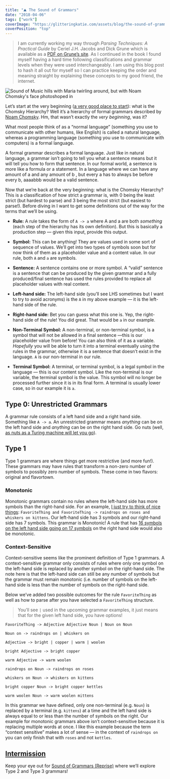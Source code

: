 ```yaml
---
title: "⛰ The Sound of Grammars"
date: "2018-04-06"
tags: ["work"]
coverImage: "https://glitteringkatie.com/assets/blog/the-sound-of-grammars/the-sound-of-music.jpg"
coverPosition: "top"
---
```


> I am currently working my way through _Parsing Techniques: A Practical Guide_ by Ceriel J.H. Jacobs and Dick Grune which is available as a [PDF on Grune’s site](https://dickgrune.com/Books/PTAPG_1st_Edition/BookBody.pdf). As I continued in the book I found myself having a hard time following classifications and grammar levels when they were used interchangeably. I am using this blog post to hash it all out for myself so I can practice keeping the order and meaning straight by explaining these concepts to my good friend, the internet.

![Sound of Music hills with Maria twirling around, but with Noam Chomsky's face photoshoped in](/assets/blog/the-sound-of-grammars/the-sound-of-music.jpg)

Let’s start at the very beginning ([a very good place to start](https://open.spotify.com/track/1BQh9oqKFvcRqgR4rmB536?si=XnWXs8LsTuCKgebEkWBgkw)): what is the Chomsky Hierarchy? Well it’s a hierarchy of formal grammars described by [Noam Chomsky](https://en.wikipedia.org/wiki/Noam_Chomsky). Hm, that wasn’t exactly the _very beginning_, was it?

What most people think of as a “normal language” (something you use to communicate with other humans, like English) is called a natural language, whereas a programming language (something you use to communicate with computers) is a formal language.

A formal grammar describes a formal language. Just like in natural language, a grammar isn’t going to tell you what a sentence means but it will tell you how to form that sentence. In our formal world, a sentence is more like a formula or a statement. In a language where we can have any amount of a and any amount of b , but every a has to always be before every b, aaaabbb would be a valid sentence.

Now that we’re back at the very beginning: what is the Chomsky Hierarchy? This is a classification of how strict a grammar is, with 0 being the least strict (but hardest to parse) and 3 being the most strict (but easiest to parse!). Before diving in I want to get some definitions out of the way for the terms that we’ll be using.

- **Rule:** A rule takes the form of `A -> a` where A and a are both _something_ (each step of the hierarchy has its own definition). But this is basically a production step — given this input, provide this output.

- **Symbol:** This can be anything! They are values used in some sort of sequence of values. We’ll get into two types of symbols soon but for now think of them as a placeholder value and a content value. In our rule, both `A` and `a` are symbols.

- **Sentence:** A sentence contains one or more symbol. A “valid” sentence is a sentence that can be produced by the given grammar and a fully produced/final sentence has used the rules provided to replace all placeholder values with real content.

- **Left-hand side:** The left-hand side (you’ll see LHS sometimes but I want to try to avoid acronyms) is the `A` in my above example — it is the left-hand side of the rule.

- **Right-hand side:** Bet you can guess what this one is. Yep, the right-hand side of the rule! You did great. That would be `a` in our example.

- **Non-Terminal Symbol:** A non-terminal, or non-terminal symbol, is a symbol that will not be allowed in a final sentence —this is our placeholder value from before! You can also think of it as a variable. _Hopefully_ you will be able to turn it into a terminal eventually using the rules in the grammar, otherwise it is a sentence that doesn’t exist in the language. `A` is our non-terminal in our rule.

- **Terminal Symbol:** A terminal, or terminal symbol, is a legal symbol in the language — this is our content symbol. Like the non-terminal is our variable, the terminal symbol is the value. This symbol will no longer be processed further since it is in its final form. A terminal is usually lower case, so in our example it is `a`.

## Type 0: Unrestricted Grammars

A grammar rule consists of a left hand side and a right hand side. Something like `A -> a`. An unrestricted grammar means _anything_ can be on the left hand side and _anything_ can be on the right hand side. Go nuts (well, [as nuts as a Turing machine will let you go](https://en.wikipedia.org/wiki/Unrestricted_grammar#Unrestricted_grammars_and_Turing_machines)).

## Type 1

Type 1 grammars are where things get more restrictive (and more fun!). These grammars may have rules that transform a non-zero number of symbols to possibly zero number of symbols. These come in two flavors: original and flavortown.

### Monotonic

Monotonic grammars contain no rules where the left-hand side has more symbols than the right-hand side. For an example, [I just try to think of nice things](https://www.youtube.com/watch?v=0IagRZBvLtw): `FavoriteThing and FavoriteThing -> raindrops on roses and whiskers on kittens`. Our left-hand side has 3 symbols and our right-hand side has 7 symbols. This grammar is Monotonic! A rule that has [16 symbols on the left hand side going on 17 symbols](https://www.youtube.com/watch?v=hwK_WOXjfc0) on the right hand side would also be monotonic.

### Context-Sensitive

Context-sensitive seems like the prominent definition of Type 1 grammars. A context-sensitive grammar only consists of rules where only one symbol on the left-hand side is replaced by another symbol on the right-hand side. The note here is that the left-hand side can still be any number of symbols but the grammar must remain monotonic (i.e. number of symbols on the left-hand side is less than the number of symbols on the right-hand side.

Below we’ve added two possible outcomes for the rule `FavoriteThing` as well as how to parse after you have selected a `FavoriteThing` structure.

> You’ll see `|` used in the upcoming grammar examples, it just means that for the given left hand side, you have options!

```
FavoriteThing -> Adjective Adjective Noun | Noun on Noun

Noun on -> raindrops on | whiskers on

Adjective -> bright | copper | warm | woolen

bright Adjective -> bright copper

warm Adjective -> warm woolen

raindrops on Noun -> raindrops on roses

whiskers on Noun -> whiskers on kittens

bright copper Noun -> bright copper kettles

warm woolen Noun -> warm woolen mittens
```

In this grammar we have defined, only one non-terminal (e.g. `Noun`) is replaced by a terminal (e.g. `kittens`) at a time and the left hand side is always equal to or less than the number of symbols on the right. Our example for monotonic grammars above isn’t context-sensitive because it is replacing multiple words at once. I like this example because the term “context sensitive” makes a lot of sense — in the context of `raindrops on` you can only finish that with `roses` and not `kettles`.

## [Intermission](https://www.youtube.com/watch?v=M7pxbCAHyi4)

Keep your eye out for [Sound of Grammars (Reprise)](../the-sound-of-grammars-reprise) where we’ll explore Type 2 and Type 3 grammars!
